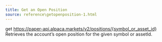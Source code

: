 ```yaml
---
title: Get an Open Position
source: reference\getopenposition-1.html
---
```


get https://paper-api.alpaca.markets/v2/positions/{symbol_or_asset_id}
Retrieves the account’s open position for the given symbol or assetId.
